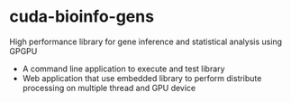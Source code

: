 # cuda-bioinfo-gens
High performance library for gene inference and statistical analysis using GPGPU

- A command line application to execute and test library
- Web application that use embedded library to perform distribute processing on multiple thread and GPU device
